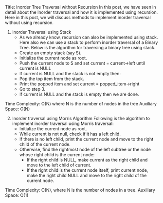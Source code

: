 Title: Inorder Tree Traversal without Recursion
In this post, we have seen in detail about the Inorder traversal and how it is implemented using recursion.
Here in this post, we will discuss methods to implement inorder traversal without using recursion.

1. Inorder Traversal using Stack
    - As we already know, recursion can also be implemented using stack. Here also we can use a stack to perform inorder traversal of a Binary Tree. Below is the algorithm for traversing a binary tree using stack.
    - Create an empty stack (say S).
    - Initialize the current node as root.
    - Push the current node to S and set current = current->left until current is NULL
    - If current is NULL and the stack is not empty then:
    - Pop the top item from the stack.
    - Print the popped item and set current = popped_item->right 
    - Go to step 3.
    - If current is NULL and the stack is empty then we are done.

Time Complexity: O(N) where N is the number of nodes in the tree
Auxiliary Space: O(N)

2. Inorder traversal using Morris Algorithm
Following is the algorithm to implement inorder traversal using Morris traversal:
    - Initialize the current node as root.
    - While current is not null, check if it has a left child.
    - If there is no left child, print the current node and move to the right child of the current node.
    - Otherwise, find the rightmost node of the left subtree or the node whose right child is the current node:
        + If the right child is NULL, make current as the right child and move to the left child of current.
        + If the right child is the current node itself, print current node, make the right child NULL and move to the right child of the current node.

Time Complexity: O(N), where N is the number of nodes in a tree.
Auxiliary Space: O(1)